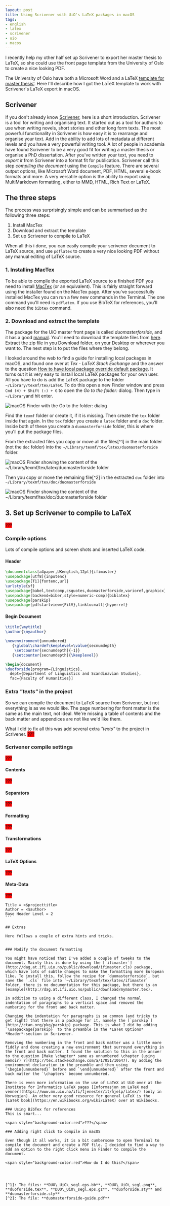 ```yaml
---
layout: post
title: Using Scrivener with UiO's LaTeX packages in macOS
tags:
- english
- latex
- scrivener
- uio
- macos
---
```


I recently help my other half set up Scrivener to export her master thesis to LaTeX, so she could use the front page template from the University of Oslo to create a nice looking PDF.

The University of Oslo have both a Microsoft Word and a LaTeX [template for master thesis'](https://www.ub.uio.no/skrive-publisere/masteroppgaver/maler/). Here I'll describe how I got the LaTeX template to work with Scrivener's LaTeX export in macOS.



## Scrivener

If you don't already know [Scrivener](https://www.literatureandlatte.com/scrivener.php), here is a short introduction. Scrivener is a tool for writing and organising text. It started out as a tool for authors to use when writing novels, short stories and other long form texts. The most powerful functionality in Scrivener is how easy it is to rearrange and organise your text. Add in the ability to add lots of metadata at different levels and you have a very powerful writing tool. A lot of people in academia have found Scrivener to be a very good fit for writing a master thesis or organise a PhD dissertation. After you've written your text, you need to *export it* from Scrivener into a format fit for publication. Scrivener call this step *compiling the document* using the `Compile` feature. There are several output options, like Microsoft Word document, PDF, HTML, several e-book formats and more. A very versatile option is the ability to export using MultiMarkdown formatting, either to MMD, HTML, Rich Text or LaTeX.



## The three steps

The process was surprisingly simple and can be summarised as the following three steps:

1. Install MacTex
2. Download and extract the template
3. Set up Scrivener to compile to LaTeX

When all this i done, you can easily compile your scrivener document to LaTeX source, and use `pdflatex` to create a very nice looking PDF without any manual editing of LaTeX source.



### 1. Installing MacTex

To be able to compile the exported LaTeX source to a finished PDF you need to install [MacTex](https://www.tug.org/mactex/) (or an equivalent). This is fairly straight forward using the installer found on the MacTex page. After you've successfully installed MacTex you can run a few new commands in the Terminal. The one command you'll need is `pdflatex`. If you use BibTeX for references, you'll also need the `bibtex` command.



### 2. Download and extract the template

The package for the UiO master front page is called *duomasterforside*, and it has a good [manual](http://dag.at.ifi.uio.no/public/doc/duomasterforside-guide.pdf). You'll need to download the template files from [here](http://dag.at.ifi.uio.no/public/download/duoforside.zip). Extract the zip file in you Download folder, on your Desktop or wherever you want to. The next step is to put the files where they belong.

I looked around the web to find a guide for installing local packages in macOS, and found one over at *Tex - LaTeX Stack Exchange* and the answer to the question [How to have local package override default package](http://tex.stackexchange.com/a/8359/10647). It turns out it is very easy to install local LaTeX packages for your own user. All you have to do is add the LaTeX package to the folder `~/Library/texmf/tex/LaTeX`. To do this open a new Finder window and press `Cmd (⌘) + Shift (⇧) + G` to open the *Go to the folder:* dialog. Then type in `~/Library`and hit enter.

![macOS Finder with the Go to the folder: dialog](/content/images/2017/05/Finder-with-the-Go-to-the-folder-dialog.png)

Find the `texmf` folder or create it, if it is missing. Then create the `tex` folder inside that again. In the `tex` folder you create a `latex` folder and a `doc` folder. Inside both of these you create a `duomasterforside` folder, this is where you'll put the package files.

From the extracted files you copy or move all the files[^1] in the main folder (not the `doc` folder) into the `~/Library/texmf/tex/latex/duomasterforside` folder.

![macOS Finder showing the content of the ~/Library/texmf/tex/latex/duomasterforside folder](/content/images/2017/05/Finder-with-content-of-latex-duomasterforside-folder.png)

Then you copy or move the remaining file[^2] in the extracted `doc` folder into `~/Library/texmf/tex/doc/duomasterforside`

![macOS Finder showing the content of the ~/Library/texmf/tex/doc/duomasterforside folder](/content/images/2017/05/Finder-with-content-of-doc-duomasterforside-folder.png)



## 3. Set up Scrivener to compile to LaTeX
<span style="background-color:red">???</span>

### Compile options
Lots of compile options and screen shots and inserted LaTeX code.

#### Header
```latex
\documentclass[a4paper,UKenglish,12pt]{ifimaster}
\usepackage[utf8]{inputenc}
\usepackage[T1]{fontenc,url}
\urlstyle{sf}
\usepackage{babel,textcomp,csquotes,duomasterforside,varioref,graphicx}
\usepackage[backend=biber,style=numeric-comp]{biblatex}
\usepackage{parskip}
\usepackage[pdfstartview={FitV},linktoc=all]{hyperref}
```

#### Begin Document
```latex
\title{\mytitle}
\author{\myauthor}

\newenvironment{unnumbered}
   {\global\chardef\keeplevel=\value{secnumdepth}
    \setcounter{secnumdepth}{-1}}
   {\setcounter{secnumdepth}{\keeplevel}}

\begin{document}
\duoforside[program={Linguistics},
  dept={Department of Linguistics and Scandinavian Studies},
  fac={Faculty of Humanities}]

```


### Extra *"texts"* in the project
So we can compile the document to LaTeX source from Scrivener, but not everything is as we would like. The page numbering for front matter is the same as the main text, not ideal. We're missing a table of contents and the back matter and appendices are not like we'd like them.

What I did to fix all this was add several extra *"texts"* to the project in Scrivener.
<span style="background-color:red">???</span>


### Scrivener compile settings
<span style="background-color:red">???</span>

#### Contents
<span style="background-color:red">???</span>

#### Separators
<span style="background-color:red">???</span>

#### Formatting
<span style="background-color:red">???</span>

#### Transformations
<span style="background-color:red">???</span>

#### LaTeX Options
<span style="background-color:red">???</span>

#### Meta-Data
<span style="background-color:red">???</span>


````
Title = <$projecttitle>
Author = <$author>
Base Header Level = 2
```

## Extras

Here follows a couple of extra hints and tricks.


### Modify the document formatting

You might have noticed that I've added a couple of tweeks to the document. Mainly this is done by using the [`ifimaster`](http://dag.at.ifi.uio.no/public/download/ifimaster.cls) package, which have lots of subtle changes to make the formatting more European like. To install this, follow the recipe for `duomasterforside`, but save the `.cls` file into `~/Library/texmf/tex/latex/ifimaster` folder, there is no documentation for this package, but there is an [example](http://dag.at.ifi.uio.no/public/download/mymaster.tex).

In addition to using a different class, I changed the normal indentation of paragraphs to a vertical space and removed the numbering for the front and back matter.

Changing the indentation for paragraphs is so common (and tricky to get right) that there is a package for it, namely the [`parskip`](http://ctan.org/pkg/parskip) package. This is what I did by adding `\usepackage{parskip}` to the preamble in the *LaTeX Options* *Header*-section in Scrivener.

Removing the numbering in the front and back matter was a little more fiddly and done creating a new environment that surround everything in the front and back matter. I found the solution to this in the answer to the question [Make \chapter* same as unnumbered \chapter (using memoir) ?](http://tex.stackexchange.com/a/17051/10647). By adding the environment declaration in the preamble and then using `\begin{unnumbered}` before and `\end{unnumbered}` after the front and back matter the `\chapters` become unnumbered.

There is even more information on the use of LaTeX at UiO over at the Institute for Informatics LaTeX pages [Informasjon om LaTeX med venner](https://www.mn.uio.no/ifi/tjenester/it/hjelp/latex/) (only in Norwegian). An other very good resource for general LaTeX is the [LaTeX book](https://en.wikibooks.org/wiki/LaTeX) over at Wikibooks.

### Using BibTex for references
This is smart...

<span style="background-color:red">???</span>

### Adding right click to compile in macOS

Even though it all works, it is a bit cumbersome to open Terminal to compile the document and create a PDF file. I decided to find a way to add an option to the right click menu in Finder to compile the document. 

<span style="background-color:red">How do I do this?</span>




[^1]: The files: **DUO\_UiO\_segl.eps.bb**, **DUO\_UiO\_segl.png**, **duoforside.tex**, **DUO\_UiO\_segl.eps.gz**, **duoforside.sty** and **duomasterforside.sty**
[^2]: The file: **duomasterforside-guide.pdf**